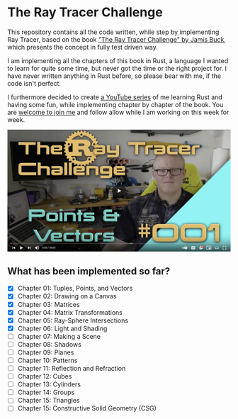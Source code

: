 # The Ray Tracer Challenge

This repository contains all the code written, while step by implementing Ray
Tracer, based on the book ["The Ray Tracer Challenge" by Jamis Buck](http://www.raytracerchallenge.com/), which
presents the concept in fully test driven way.

I am implementing all the chapters of this book in Rust, a language I wanted to
learn for quite some time, but never got the time or the right project for.
I have never written anything in Rust before, so please bear with me, if the
code isn't perfect.

I furthermore decided to create [a YouTube series](https://www.youtube.com/playlist?list=PLy68GuC77sUTyOUvDhVboQoOlHoa4XrSO) of me learning Rust and having
some fun, while implementing chapter by chapter of the book. You are [welcome to
join
me](https://www.youtube.com/playlist?list=PLy68GuC77sUTyOUvDhVboQoOlHoa4XrSO) and follow allow while I am working on this week for week.

[![Join me during my development](share/youtube_link.jpg)](https://www.youtube.com/playlist?list=PLy68GuC77sUTyOUvDhVboQoOlHoa4XrSO)

## What has been implemented so far?

- [X] Chapter 01: Tuples, Points, and Vectors
- [X] Chapter 02: Drawing on a Canvas
- [X] Chapter 03: Matrices
- [X] Chapter 04: Matrix Transformations
- [X] Chapter 05: Ray-Sphere Intersections
- [X] Chapter 06: Light and Shading
- [ ] Chapter 07: Making a Scene
- [ ] Chapter 08: Shadows
- [ ] Chapter 09: Planes
- [ ] Chapter 10: Patterns
- [ ] Chapter 11: Reflection and Refraction
- [ ] Chapter 12: Cubes
- [ ] Chapter 13: Cylinders
- [ ] Chapter 14: Groups
- [ ] Chapter 15: Triangles
- [ ] Chapter 15: Constructive Solid Geometry (CSG)
